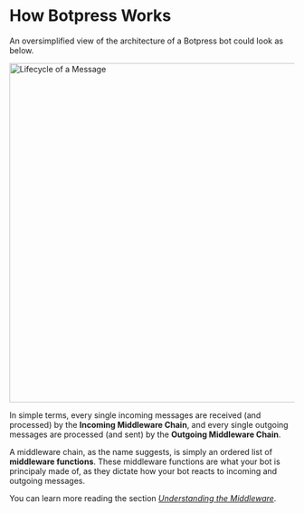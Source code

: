 # How Botpress Works

An oversimplified view of the architecture of a Botpress bot could look as below.

<img alt="Lifecycle of a Message" width="600" src="https://raw.githubusercontent.com/botpress/botpress/master/assets/message-lifecycle.png">

In simple terms, every single incoming messages are received (and processed) by the **Incoming Middleware Chain**, and every single outgoing messages are processed (and sent) by the **Outgoing Middleware Chain**.

A middleware chain, as the name suggests, is simply an ordered list of **middleware functions**. These middleware functions are what your bot is principaly made of, as they dictate how your bot reacts to incoming and outgoing messages.

You can learn more reading the section _[Understanding the Middleware](../creating-your-bot/understanding-the-middlewares.md)_.